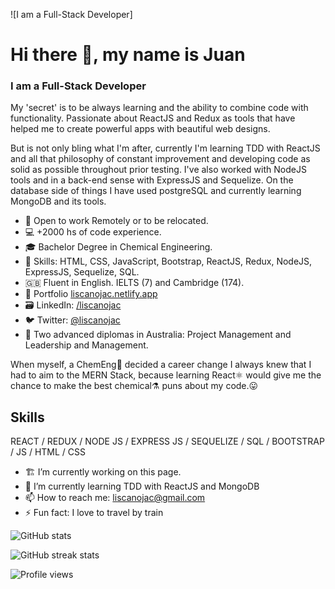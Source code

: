 ![I am a Full-Stack Developer]

# Hi there 👋, my name is Juan
### I am a Full-Stack Developer
My 'secret' is to be always learning and the ability to combine code with functionality. Passionate about ReactJS and Redux as tools that have helped me to create powerful apps with beautiful web designs.

But is not only bling what I'm after, currently I'm learning TDD with ReactJS and all that philosophy of constant improvement and developing code as solid as possible throughout prior testing. I've also worked with NodeJS tools and in a back-end sense with ExpressJS and Sequelize. On the database side of things I have used postgreSQL and currently learning MongoDB and its tools.

- :electric_plug: Open to work Remotely or to be relocated.
- :computer: +2000 hs of code experience.
- :mortar_board: Bachelor Degree in Chemical Engineering.
- :muscle: Skills: HTML, CSS, JavaScript, Bootstrap, ReactJS, Redux, NodeJS, ExpressJS, Sequelize, SQL.
- :gb: Fluent in English. IELTS (7) and Cambridge (174).
- :briefcase: Portfolio [liscanojac.netlify.app](https://liscanojac.netlify.app/)
- :card_file_box: LinkedIn: [/liscanojac](https://www.linkedin.com/in/liscanojac/)
- :bird: Twitter: [@liscanojac](https://twitter.com/liscanojac)
- :koala: Two advanced diplomas in Australia: Project Management and Leadership and Management.

When myself, a ChemEng🥼 decided a career change I always knew that I had to aim to the MERN Stack, because learning React:atom_symbol: would give me the chance to make the best chemical⚗️ puns about my code.:stuck_out_tongue:

## Skills
REACT / REDUX / NODE JS / EXPRESS JS / SEQUELIZE / SQL / BOOTSTRAP / JS / HTML / CSS

- 🏗️ I’m currently working on this page. 
- 🌱 I’m currently learning TDD with ReactJS and MongoDB 
- 📫 How to reach me: liscanojac@gmail.com 
- ⚡ Fun fact: I love to travel by train 


<!-- [<img src='https://cdn.jsdelivr.net/npm/simple-icons@3.0.1/icons/github.svg' alt='github' height='40' style='color:#00eafa;'>](https://github.com/liscanojac)  [<img src='https://cdn.jsdelivr.net/npm/simple-icons@3.0.1/icons/linkedin.svg' alt='linkedin' height='40'>](https://www.linkedin.com/in/liscanojac/)  [<img src='https://cdn.jsdelivr.net/npm/simple-icons@3.0.1/icons/twitter.svg' alt='twitter' height='40'>](https://twitter.com/liscanojac)  [<img src='https://cdn.jsdelivr.net/npm/simple-icons@3.0.1/icons/icloud.svg' alt='website' height='40'>](liscanojac.netlify.app)   -->

![GitHub stats](https://github-readme-stats.vercel.app/api?username=liscanojac&show_icons=true)  

![GitHub streak stats](https://github-readme-streak-stats.herokuapp.com/?user=liscanojac)  

![Profile views](https://gpvc.arturio.dev/liscanojac)  




